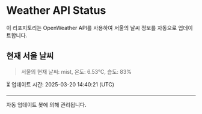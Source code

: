 
# Weather API Status

이 리포지토리는 OpenWeather API를 사용하여 서울의 날씨 정보를 자동으로 업데이트합니다.

## 현재 서울 날씨
> 서울의 현재 날씨: mist, 온도: 6.53°C, 습도: 83%

⏳ 업데이트 시간: 2025-03-20 14:40:21 (UTC)

---
자동 업데이트 봇에 의해 관리됩니다.
